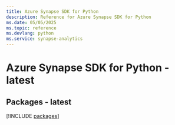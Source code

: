 ```yaml
---
title: Azure Synapse SDK for Python
description: Reference for Azure Synapse SDK for Python
ms.date: 05/05/2025
ms.topic: reference
ms.devlang: python
ms.service: synapse-analytics
---
```

# Azure Synapse SDK for Python - latest
## Packages - latest
[!INCLUDE [packages](synapse-index.md)]